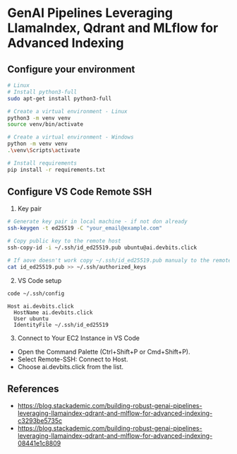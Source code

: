 # GenAI Pipelines Leveraging LlamaIndex, Qdrant and MLflow for Advanced Indexing

## Configure your environment

```bash
# Linux
# Install python3-full
sudo apt-get install python3-full

# Create a virtual environment - Linux
python3 -m venv venv
source venv/bin/activate

# Create a virtual environment - Windows
python -m venv venv
.\venv\Scripts\activate

# Install requirements
pip install -r requirements.txt
```

## Configure VS Code Remote SSH
1. Key pair
```bash
# Generate key pair in local machine - if not don already
ssh-keygen -t ed25519 -C "your_email@example.com"

# Copy public key to the remote host
ssh-copy-id -i ~/.ssh/id_ed25519.pub ubuntu@ai.devbits.click

# If aove doesn't work copy ~/.ssh/id_ed25519.pub manualy to the remote host and execute
cat id_ed25519.pub >> ~/.ssh/authorized_keys
```
2. VS Code setup
```bash
code ~/.ssh/config
```
```plaintext
Host ai.devbits.click
  HostName ai.devbits.click
  User ubuntu
  IdentityFile ~/.ssh/id_ed25519
```
3. Connect to Your EC2 Instance in VS Code
- Open the Command Palette (Ctrl+Shift+P or Cmd+Shift+P).
- Select Remote-SSH: Connect to Host.
- Choose ai.devbits.click from the list.

## References

- https://blog.stackademic.com/building-robust-genai-pipelines-leveraging-llamaindex-qdrant-and-mlflow-for-advanced-indexing-c3293be5735c
- https://blog.stackademic.com/building-robust-genai-pipelines-leveraging-llamaindex-qdrant-and-mlflow-for-advanced-indexing-08441e1c8809
